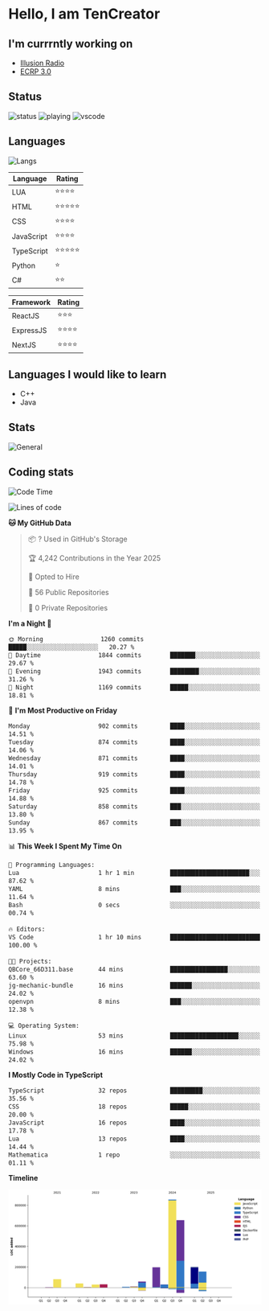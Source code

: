 # Hello, I am TenCreator

## I'm currrntly working on
- [Illusion Radio](https://illusionradio.co.uk/)
- [ECRP 3.0](http://github.com/Emerald-Coast-Roleplay/)

## Status
![status](https://api.statusbadges.me/badge/status/518334475038359555?simple=true&style=for-the-badge)
![playing](https://api.statusbadges.me/badge/playing/518334475038359555?style=for-the-badge)
![vscode](https://api.statusbadges.me/badge/vscode/518334475038359555?style=for-the-badge)

## Languages
![Langs](https://github-readme-stats.vercel.app/api/top-langs/?username=tencreator&layout=compact&theme=radical)


|Language|Rating|
|--------|------|
|LUA|⭐️⭐️⭐️⭐️|
|HTML|⭐️⭐️⭐️⭐️⭐️|
|CSS|⭐️⭐️⭐️⭐️|
|JavaScript|⭐️⭐️⭐️⭐️|
|TypeScript|⭐️⭐️⭐️⭐️⭐️|
|Python|⭐️|
|C#|⭐️⭐️ |

|Framework|Rating|
|--------|------|
|ReactJS|⭐️⭐️⭐|
|ExpressJS|⭐️⭐️⭐️⭐️|
|NextJS|⭐️⭐️⭐⭐️|

## Languages I would like to learn
- C++
- Java

## Stats
![General](https://github-readme-stats.vercel.app/api?username=tencreator&show_icons=true&theme=radical)

## Coding stats

<!--START_SECTION:waka-->
![Code Time](http://img.shields.io/badge/Code%20Time-638%20hrs%2027%20mins-blue)

![Lines of code](https://img.shields.io/badge/From%20Hello%20World%20I%27ve%20Written-2.4%20million%20lines%20of%20code-blue)

**🐱 My GitHub Data** 

> 📦 ? Used in GitHub's Storage 
 > 
> 🏆 4,242 Contributions in the Year 2025
 > 
> 💼 Opted to Hire
 > 
> 📜 56 Public Repositories 
 > 
> 🔑 0 Private Repositories 
 > 
**I'm a Night 🦉** 

```text
🌞 Morning                1260 commits        █████░░░░░░░░░░░░░░░░░░░░   20.27 % 
🌆 Daytime                1844 commits        ███████░░░░░░░░░░░░░░░░░░   29.67 % 
🌃 Evening                1943 commits        ████████░░░░░░░░░░░░░░░░░   31.26 % 
🌙 Night                  1169 commits        █████░░░░░░░░░░░░░░░░░░░░   18.81 % 
```
📅 **I'm Most Productive on Friday** 

```text
Monday                   902 commits         ████░░░░░░░░░░░░░░░░░░░░░   14.51 % 
Tuesday                  874 commits         ████░░░░░░░░░░░░░░░░░░░░░   14.06 % 
Wednesday                871 commits         ████░░░░░░░░░░░░░░░░░░░░░   14.01 % 
Thursday                 919 commits         ████░░░░░░░░░░░░░░░░░░░░░   14.78 % 
Friday                   925 commits         ████░░░░░░░░░░░░░░░░░░░░░   14.88 % 
Saturday                 858 commits         ███░░░░░░░░░░░░░░░░░░░░░░   13.80 % 
Sunday                   867 commits         ███░░░░░░░░░░░░░░░░░░░░░░   13.95 % 
```


📊 **This Week I Spent My Time On** 

```text
💬 Programming Languages: 
Lua                      1 hr 1 min          ██████████████████████░░░   87.62 % 
YAML                     8 mins              ███░░░░░░░░░░░░░░░░░░░░░░   11.64 % 
Bash                     0 secs              ░░░░░░░░░░░░░░░░░░░░░░░░░   00.74 % 

🔥 Editors: 
VS Code                  1 hr 10 mins        █████████████████████████   100.00 % 

🐱‍💻 Projects: 
QBCore_66D311.base       44 mins             ████████████████░░░░░░░░░   63.60 % 
jg-mechanic-bundle       16 mins             ██████░░░░░░░░░░░░░░░░░░░   24.02 % 
openvpn                  8 mins              ███░░░░░░░░░░░░░░░░░░░░░░   12.38 % 

💻 Operating System: 
Linux                    53 mins             ███████████████████░░░░░░   75.98 % 
Windows                  16 mins             ██████░░░░░░░░░░░░░░░░░░░   24.02 % 
```

**I Mostly Code in TypeScript** 

```text
TypeScript               32 repos            █████████░░░░░░░░░░░░░░░░   35.56 % 
CSS                      18 repos            █████░░░░░░░░░░░░░░░░░░░░   20.00 % 
JavaScript               16 repos            ████░░░░░░░░░░░░░░░░░░░░░   17.78 % 
Lua                      13 repos            ████░░░░░░░░░░░░░░░░░░░░░   14.44 % 
Mathematica              1 repo              ░░░░░░░░░░░░░░░░░░░░░░░░░   01.11 % 
```



**Timeline**

![Lines of Code chart](https://raw.githubusercontent.com/tencreator/tencreator/main/assets/bar_graph.png)


<!--END_SECTION:waka-->
